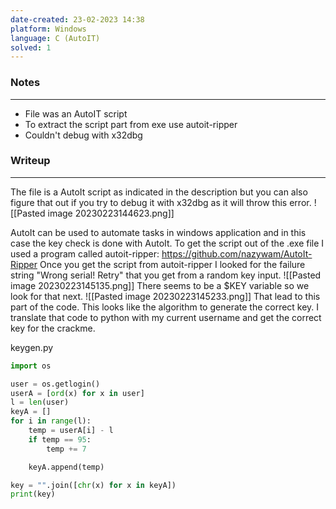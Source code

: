 ```yaml
---
date-created: 23-02-2023 14:38
platform: Windows
language: C (AutoIT)
solved: 1
---
```


### Notes
----
- File was an AutoIT script
- To extract the script part from exe use autoit-ripper
- Couldn't debug with x32dbg

### Writeup
----
The file is a AutoIt script as indicated in the description but you can also figure that out if you try to debug it with x32dbg as it will throw this error.
![[Pasted image 20230223144623.png]]

AutoIt can be used to automate tasks in windows application and in this case the key check is done with AutoIt.
To get the script out of the .exe file I used a program called autoit-ripper: https://github.com/nazywam/AutoIt-Ripper
Once you get the script from autoit-ripper I looked for the failure string "Wrong serial! Retry" that you get from a random key input.
![[Pasted image 20230223145135.png]]
There seems to be a $KEY variable so we look for that next.
![[Pasted image 20230223145233.png]]
That lead to this part of the code. This looks like the algorithm to generate the correct key. I translate that code to python with my current username and get the correct key for the crackme.

keygen.py
```python
import os

user = os.getlogin()
userA = [ord(x) for x in user]
l = len(user)
keyA = []
for i in range(l):
    temp = userA[i] - l
    if temp == 95:
        temp += 7

    keyA.append(temp)

key = "".join([chr(x) for x in keyA])
print(key)
```